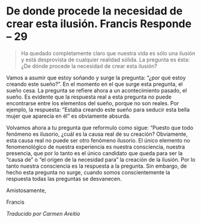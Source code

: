 # De donde procede la necesidad de crear esta ilusión. Francis Responde – 29

>Ha quedado completamente claro que nuestra vida es sólo una ilusión y está desprovista de cualquier realidad sólida. La pregunta es ésta: ¿De dónde procede la necesidad de crear esta ilusión?

Vamos a asumir que estoy soñando y surge la pregunta: “¿por qué estoy creando este sueño?”. En el momento en el que surge esta pregunta, el sueño cesa. La pregunta se refiere ahora a un acontecimiento pasado, el sueño. Es evidente que la respuesta real a esta pregunta no puede encontrarse entre los elementos del sueño, porque no son reales. Por ejemplo, la respuesta: “Estaba creando este sueño para seducir esta bella mujer que aparecía en él” es obviamente absurda.

Volvamos ahora a tu pregunta que reformulo como sigue: “Puesto que todo fenómeno es ilusorio, ¿cuál es la causa real de su creación? Obviamente, esta causa real no puede ser otro fenómeno ilusorio. El único elemento no fenomenológico de nuestra experiencia es nuestra consciencia, nuestra presencia, que por lo tanto es el único candidato que queda para ser la “causa de” o “el origen de la necesidad para” la creación de la ilusión. Por lo tanto nuestra consciencia es la respuesta a la pregunta. Sin embargo, de hecho esta pregunta no surge, cuando somos conscientemente la respuesta todas las preguntas se desvanecen.

Amistosamente,

Francis

_Traducido por Carmen Areitio_